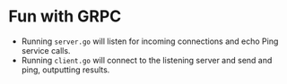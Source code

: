 # Fun with GRPC

- Running `server.go` will listen for incoming connections and echo Ping service calls.
- Running `client.go` will connect to the listening server and send and ping, outputting results.

 